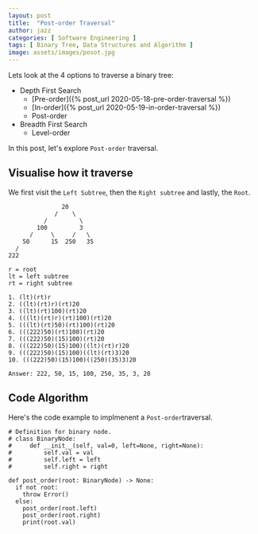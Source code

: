 ```yaml
---
layout: post
title:  "Post-order Traversal"
author: jazz
categories: [ Software Engineering ]
tags: [ Binary Tree, Data Structures and Algorithm ]
image: assets/images/posot.jpg
---
```


Lets look at the 4 options to traverse a binary tree:

- Depth First Search
  - [Pre-order]({% post_url 2020-05-18-pre-order-traversal %})
  - [In-order]({% post_url 2020-05-19-in-order-traversal %})
  - Post-order
- Breadth First Search
  - Level-order

In this post, let's explore `Post-order` traversal.

## Visualise how it traverse

We first visit the `Left Subtree`, then the `Right subtree` and lastly, the `Root`.

```text
               20
             /    \
          /         \
        100         3
      /     \     /   \
    50      15  250   35
  /
222

r = root
lt = left subtree
rt = right subtree

1. (lt)(rt)r
2. ((lt)(rt)r)(rt)20
3. ((lt)(rt)100)(rt)20
4. (((lt)(rt)r)(rt)100)(rt)20
5. (((lt)(rt)50)(rt)100)(rt)20
6. (((222)50)(rt)100)(rt)20
7. (((222)50)(15)100)(rt)20
8. (((222)50)(15)100)((lt)(rt)r)20
9. (((222)50)(15)100)((lt)(rt)3)20
10. (((222)50)(15)100)((250)(35)3)20

Answer: 222, 50, 15, 100, 250, 35, 3, 20

```

## Code Algorithm

Here's the code example to implmenent a `Post-order`traversal.

```py3
# Definition for binary node.
# class BinaryNode:
#     def __init__(self, val=0, left=None, right=None):
#         self.val = val
#         self.left = left
#         self.right = right

def post_order(root: BinaryNode) -> None:
  if not root:
    throw Error()
  else:
    post_order(root.left)
    post_order(root.right)
    print(root.val)
```
